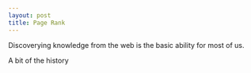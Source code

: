 ```yaml
---
layout: post
title: Page Rank
---
```


Discoverying knowledge from the web is the basic ability for most of us.

A bit of the history


